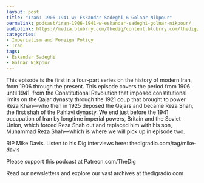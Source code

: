```yaml
---
layout: post
title: "Iran: 1906-1941 w/ Eskandar Sadeghi & Golnar Nikpour"
permalink: podcast/iran-1906-1941-w-eskandar-sadeghi-golnar-nikpour/
audiolink: https://media.blubrry.com/thedig/content.blubrry.com/thedig/The_Dig-EP_377-Iran-1.mp3
categories:
- Imperialism and Foreign Policy
- Iran
tags:
- Eskandar Sadeghi
- Golnar Nikpour
---
```


This episode is the first in a four-part series on the history of modern Iran, from 1906 through the present. This episode covers the period from 1906 until 1941, from the Constitutional Revolution that imposed constitutional limits on the Qajar dynasty through the 1921 coup that brought to power Reza Khan—who then in 1925 deposed the Qajars and became Reza Shah, the first shah of the Pahlavi dynasty. We end just before the 1941 occupation of Iran by longtime imperial powers, Britain and the Soviet Union, which forced Reza Shah out and replaced him with his son, Muhammad Reza Shah—which is where we will pick up in episode two.

RIP Mike Davis. Listen to his Dig interviews here: thedigradio.com/tag/mike-davis

Please support this podcast at Patreon.com/TheDig

Read our newsletters and explore our vast archives at thedigradio.com

